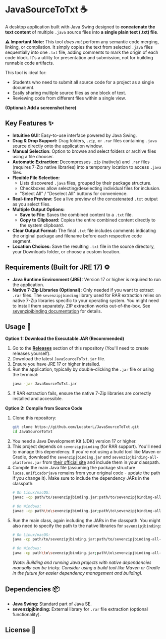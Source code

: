 # JavaSourceToTxt ☕

A desktop application built with Java Swing designed to **concatenate the text content** of multiple `.java` source files into **a single plain text (.txt) file**.

**⚠️ Important Note:** This tool *does not* perform any semantic code merging, linking, or compilation. It simply copies the text from selected `.java` files sequentially into one `.txt` file, adding comments to mark the origin of each code block. It's a utility for presentation and submission, not for building runnable code artifacts.

This tool is ideal for:
*   Students who need to submit all source code for a project as a single document.
*   Easily sharing multiple source files as one block of text.
*   Reviewing code from different files within a single view.

**(Optional: Add a screenshot here)**
<!-- ![Screenshot of JavaSourceToTxt](path/to/your/screenshot.png) -->
<!-- Adding a visual is highly recommended! -->

## Key Features ✨

*   **Intuitive GUI:** Easy-to-use interface powered by Java Swing.
*   **Drag & Drop Support:** Drag folders, `.zip`, or `.rar` files containing `.java` source directly onto the application window.
*   **Manual Selection:** Option to browse and select folders or archive files using a file chooser.
*   **Automatic Extraction:** Decompresses `.zip` (natively) and `.rar` files (requires 7-Zip native libraries) into a temporary location to access `.java` files.
*   **Flexible File Selection:**
    *   Lists discovered `.java` files, grouped by their package structure.
    *   Checkboxes allow selecting/deselecting individual files for inclusion.
    *   "Select All" / "Deselect All" buttons for convenience.
*   **Real-time Preview:** See a live preview of the concatenated `.txt` output as you select files.
*   **Multiple Output Options:**
    *   **Save to File:** Saves the combined content to a `.txt` file.
    *   **Copy to Clipboard:** Copies the entire combined content directly to the system clipboard.
*   **Clear Output Format:** The final `.txt` file includes comments indicating the original package and filename before each respective code segment.
*   **Location Choices:** Save the resulting `.txt` file in the source directory, your Downloads folder, or choose a custom location.

## Requirements (Built for JRE 17) ⚙️

*   **Java Runtime Environment (JRE):** Version 17 or higher is required to run the application.
*   **Native 7-Zip Libraries (Optional):** Only needed if you want to extract `.rar` files. The `sevenzipjbinding` library used for RAR extraction relies on native 7-Zip libraries specific to your operating system. You might need to install them separately. ZIP extraction works out-of-the-box. See [sevenzipjbinding documentation](https://sevenzipjbinding.sourceforge.net/installation.html) for details.

## Usage 🚀

**Option 1: Download the Executable JAR (Recommended)**

1.  Go to the [**Releases**](https://github.com/LucatorL/JavaSourceToTxt/releases) section of this repository (You'll need to create releases yourself).
2.  Download the latest `JavaSourceToTxt.jar` file.
3.  Ensure you have JRE 17 or higher installed.
4.  Run the application, typically by double-clicking the `.jar` file or using the terminal:
    ```bash
    java -jar JavaSourceToTxt.jar
    ```
5.  If RAR extraction fails, ensure the native 7-Zip libraries are correctly installed and accessible.

**Option 2: Compile from Source Code**

1.  Clone this repository:
    ```bash
    git clone https://github.com/LucatorL/JavaSourceToTxt.git
    cd JavaSourceToTxt
    ```
2.  You need a Java Development Kit (JDK) version 17 or higher.
3.  This project depends on `sevenzipjbinding` (for RAR support). You'll need to manage this dependency. If you're not using a build tool like Maven or Gradle, download the `sevenzipjbinding.jar` and `sevenzipjbinding-all-platforms.jar` from [their official site](https://sevenzipjbinding.sourceforge.net/download.html) and include them in your classpath.
4.  Compile the main Java file (assuming the package structure `lucas.unificadorjava` remains from your original code - update the path if you change it). Make sure to include the dependency JARs in the classpath:
    ```bash
    # On Linux/macOS:
    javac -cp path/to/sevenzipjbinding.jar:path/to/sevenzipjbinding-all-platforms.jar:. lucas/unificadorjava/UnificadorJava.java

    # On Windows:
    javac -cp path\to\sevenzipjbinding.jar;path\to\sevenzipjbinding-all-platforms.jar;. lucas\unificadorjava\UnificadorJava.java
    ```
5.  Run the main class, again including the JARs in the classpath. You might also need to specify the path to the native libraries for `sevenzipjbinding`:
    ```bash
    # On Linux/macOS:
    java -cp path/to/sevenzipjbinding.jar:path/to/sevenzipjbinding-all-platforms.jar:. -Djava.library.path=path/to/native/libs lucas.unificadorjava.UnificadorJava

    # On Windows:
    java -cp path\to\sevenzipjbinding.jar;path\to\sevenzipjbinding-all-platforms.jar;. -Djava.library.path=path\to\native\libs lucas.unificadorjava.UnificadorJava
    ```
    *(Note: Building and running Java projects with native dependencies manually can be tricky. Consider using a build tool like Maven or Gradle in the future for easier dependency management and building).*

## Dependencies 📦

*   **Java Swing:** Standard part of Java SE.
*   **sevenzipjbinding:** External library for `.rar` file extraction (optional functionality).

## License 📄

